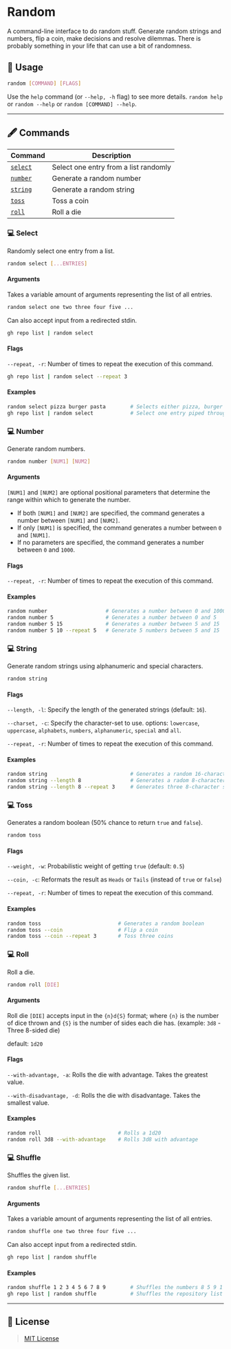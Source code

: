 # Random

A command-line interface to do random stuff. Generate random strings and numbers, flip a coin, make decisions and resolve dilemmas. There is probably something in your life that can use a bit of randomness.

## 📖 Usage

```sh
random [COMMAND] [FLAGS]
```

Use the `help` command (or `--help, -h` flag) to see more details. `random help` or `random --help` or `random [COMMAND] --help`.

---

## 🖋 Commands

| Command             | Description                           |
| ------------------- | ------------------------------------- |
| [`select`](#select) | Select one entry from a list randomly |
| [`number`](#number) | Generate a random number              |
| [`string`](#string) | Generate a random string              |
| [`toss`](#toss)     | Toss a coin                           |
| [`roll`](#roll)     | Roll a die                            |

### 💻 Select

Randomly select one entry from a list.

```sh
random select [...ENTRIES]
```

#### Arguments

Takes a variable amount of arguments representing the list of all entries.

```sh
random select one two three four five ...
```

Can also accept input from a redirected stdin.

```sh
gh repo list | random select
```

#### Flags

`--repeat, -r`: Number of times to repeat the execution of this command.

```sh
gh repo list | random select --repeat 3
```

#### Examples

```sh
random select pizza burger pasta        # Selects either pizza, burger or pasta
gh repo list | random select            # Select one entry piped through stdin
```


### 💻 Number

Generate random numbers.

```sh
random number [NUM1] [NUM2]
```

#### Arguments

`[NUM1]` and `[NUM2]` are optional positional parameters that determine the range within which to generate the number.

- If both `[NUM1]` and `[NUM2]` are specified, the command generates a number between `[NUM1]` and `[NUM2]`.
- If only `[NUM1]` is specified, the command generates a number between `0` and `[NUM1]`.
- If no parameters are specified, the command generates a number between `0` and `1000`.

#### Flags

`--repeat, -r`: Number of times to repeat the execution of this command.

#### Examples

```sh
random number                   # Generates a number between 0 and 1000
random number 5                 # Generates a number between 0 and 5
random number 5 15              # Generates a number between 5 and 15
random number 5 10 --repeat 5   # Generate 5 numbers between 5 and 15     
```

### 💻 String

Generate random strings using alphanumeric and special characters.

```sh
random string
```

#### Flags

`--length, -l`: Specify the length of the generated strings (default: `16`).

`--charset, -c`: Specify the character-set to use. options: `lowercase`, `uppercase`, `alphabets`, `numbers`, `alphanumeric`, `special` and `all`.

`--repeat, -r`: Number of times to repeat the execution of this command.

#### Examples

```sh
random string                           # Generates a random 16-character string
random string --length 8                # Generates a radom 8-character string
random string --length 8 --repeat 3     # Generates three 8-character strings
```

### 💻 Toss

Generates a random boolean (50% chance to return `true` and `false`).

```sh
random toss
```

#### Flags

`--weight, -w`: Probabilistic weight of getting `true` (default: `0.5`)

`--coin, -c`: Reformats the result as `Heads` or `Tails` (instead of `true` or `false`)

`--repeat, -r`: Number of times to repeat the execution of this command.


#### Examples

```sh
random toss                         # Generates a random boolean
random toss --coin                  # Flip a coin
random toss --coin --repeat 3       # Toss three coins
```

### 💻 Roll

Roll a die.

```sh
random roll [DIE]
```

#### Arguments

Roll die `[DIE]` accepts input in the `{n}d{S}` format; where `{n}` is the number of dice thrown and `{S}` is the number of sides each die has. (example: `3d8` - Three 8-sided die)

default: `1d20`

#### Flags

`--with-advantage, -a`: Rolls the die with advantage. Takes the greatest value.

`--with-disadvantage, -d`: Rolls the die with disadvantage. Takes the smallest value.

#### Examples

```sh
random roll                         # Rolls a 1d20
random roll 3d8 --with-advantage    # Rolls 3d8 with advantage
```

### 💻 Shuffle

Shuffles the given list.

```sh
random shuffle [...ENTRIES]
```

#### Arguments

Takes a variable amount of arguments representing the list of all entries.

```sh
random shuffle one two three four five ...
```

Can also accept input from a redirected stdin.

```sh
gh repo list | random shuffle
```

#### Examples

```sh
random shuffle 1 2 3 4 5 6 7 8 9        # Shuffles the numbers 8 5 9 1 7 3 6 4 2
gh repo list | random shuffle           # Shuffles the repository list
```

---

## 📑 License

> [MIT License](./LICENSE)